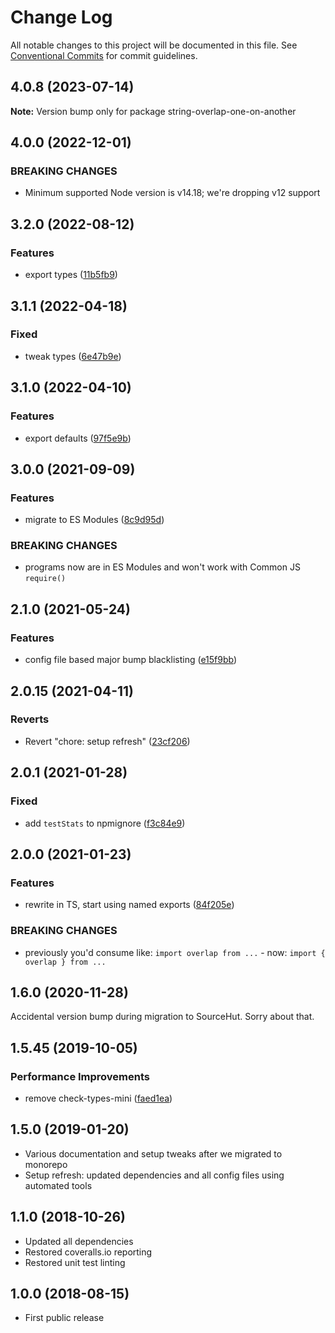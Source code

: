 # Change Log

All notable changes to this project will be documented in this file.
See [Conventional Commits](https://conventionalcommits.org) for commit guidelines.

## 4.0.8 (2023-07-14)

**Note:** Version bump only for package string-overlap-one-on-another





## 4.0.0 (2022-12-01)

### BREAKING CHANGES

- Minimum supported Node version is v14.18; we're dropping v12 support

## 3.2.0 (2022-08-12)

### Features

- export types ([11b5fb9](https://github.com/codsen/codsen/commit/11b5fb936ce20e0a77c3a09806773e1cd7695c50))

## 3.1.1 (2022-04-18)

### Fixed

- tweak types ([6e47b9e](https://github.com/codsen/codsen/commit/6e47b9eb3cd6592c87658e50206241400fca9bcc))

## 3.1.0 (2022-04-10)

### Features

- export defaults ([97f5e9b](https://github.com/codsen/codsen/commit/97f5e9bf868646abe475f68c07634c6d3041af38))

## 3.0.0 (2021-09-09)

### Features

- migrate to ES Modules ([8c9d95d](https://github.com/codsen/codsen/commit/8c9d95d5dea0b769c2f070397141918a4893d575))

### BREAKING CHANGES

- programs now are in ES Modules and won't work with Common JS `require()`

## 2.1.0 (2021-05-24)

### Features

- config file based major bump blacklisting ([e15f9bb](https://github.com/codsen/codsen/commit/e15f9bba1c4fd5f847ac28b3f38fa6ee633f5dca))

## 2.0.15 (2021-04-11)

### Reverts

- Revert "chore: setup refresh" ([23cf206](https://github.com/codsen/codsen/commit/23cf206970a087ff0fa04e61f94d919f59ab3881))

## 2.0.1 (2021-01-28)

### Fixed

- add `testStats` to npmignore ([f3c84e9](https://github.com/codsen/codsen/commit/f3c84e95afc5514214312f913692d85b2e12eb29))

## 2.0.0 (2021-01-23)

### Features

- rewrite in TS, start using named exports ([84f205e](https://github.com/codsen/codsen/commit/84f205ebc7a85c657d68dbb3c850de3bb59876e8))

### BREAKING CHANGES

- previously you'd consume like: `import overlap from ...` - now: `import { overlap } from ...`

## 1.6.0 (2020-11-28)

Accidental version bump during migration to SourceHut. Sorry about that.

## 1.5.45 (2019-10-05)

### Performance Improvements

- remove check-types-mini ([faed1ea](https://gitlab.com/codsen/codsen/commit/faed1ea))

## 1.5.0 (2019-01-20)

- Various documentation and setup tweaks after we migrated to monorepo
- Setup refresh: updated dependencies and all config files using automated tools

## 1.1.0 (2018-10-26)

- Updated all dependencies
- Restored coveralls.io reporting
- Restored unit test linting

## 1.0.0 (2018-08-15)

- First public release
